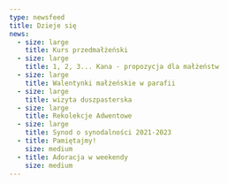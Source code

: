 ```yaml
---
type: newsfeed
title: Dzieje się
news:
  - size: large
    title: Kurs przedmałżeński
  - size: large
    title: 1, 2, 3... Kana - propozycja dla małżeństw
  - size: large
    title: Walentynki małżeńskie w parafii
  - size: large
    title: wizyta duszpasterska
  - size: large
    title: Rekolekcje Adwentowe
  - size: large
    title: Synod o synodalności 2021-2023
  - title: Pamiętajmy!
    size: medium
  - title: Adoracja w weekendy
    size: medium
---
```

